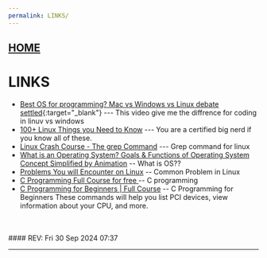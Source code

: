 ```yaml
---
permalink: LINKS/
---
```


## [HOME](../)

# LINKS

* [Best OS for programming? Mac vs Windows vs Linux debate settled](https://www.youtube.com/watch?v=AdygBbbEnco){:target="_blank"} ---
  This video give me the diffrence for coding in linuv vs windows
* [100+ Linux Things you Need to Know](https://www.youtube.com/watch?v=LKCVKw9CzFo&t) --- You are a certified big nerd if you know all of these. <br>
* [Linux Crash Course - The grep Command](https://www.youtube.com/watch?v=Tc_jntovCM0) --- Grep command for linux <br>
* [What is an Operating System? Goals & Functions of Operating System  Concept Simplified by Animation](https://www.youtube.com/watch?v=ACsLvXuaKxw) -- What is OS??
* [Problems You will Encounter on Linux](https://www.youtube.com/watch?v=S5qDCIn9yYQ) -- Common Problem in Linux
* [C Programming Full Course for free ](https://www.youtube.com/watch?v=87SH2Cn0s9A&t=4358s) -- C programming
* [C Programming for Beginners | Full Course](https://www.youtube.com/watch?v=ssJY5MDLjlo) -- C Programming for Beginners 
These commands will help you list PCI devices, view information about your CPU, and more.
<br>
<br>
#### REV: Fri 30 Sep 2024 07:37
<hr>
